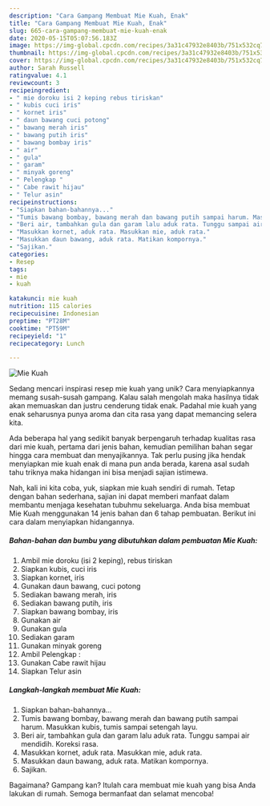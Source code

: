 ```yaml
---
description: "Cara Gampang Membuat Mie Kuah, Enak"
title: "Cara Gampang Membuat Mie Kuah, Enak"
slug: 665-cara-gampang-membuat-mie-kuah-enak
date: 2020-05-15T05:07:56.183Z
image: https://img-global.cpcdn.com/recipes/3a31c47932e8403b/751x532cq70/mie-kuah-foto-resep-utama.jpg
thumbnail: https://img-global.cpcdn.com/recipes/3a31c47932e8403b/751x532cq70/mie-kuah-foto-resep-utama.jpg
cover: https://img-global.cpcdn.com/recipes/3a31c47932e8403b/751x532cq70/mie-kuah-foto-resep-utama.jpg
author: Sarah Russell
ratingvalue: 4.1
reviewcount: 3
recipeingredient:
- " mie doroku isi 2 keping rebus tiriskan"
- " kubis cuci iris"
- " kornet iris"
- " daun bawang cuci potong"
- " bawang merah iris"
- " bawang putih iris"
- " bawang bombay iris"
- " air"
- " gula"
- " garam"
- " minyak goreng"
- " Pelengkap "
- " Cabe rawit hijau"
- " Telur asin"
recipeinstructions:
- "Siapkan bahan-bahannya..."
- "Tumis bawang bombay, bawang merah dan bawang putih sampai harum. Masukkan kubis, tumis sampai setengah layu."
- "Beri air, tambahkan gula dan garam lalu aduk rata. Tunggu sampai air mendidih. Koreksi rasa."
- "Masukkan kornet, aduk rata. Masukkan mie, aduk rata."
- "Masukkan daun bawang, aduk rata. Matikan kompornya."
- "Sajikan."
categories:
- Resep
tags:
- mie
- kuah

katakunci: mie kuah 
nutrition: 115 calories
recipecuisine: Indonesian
preptime: "PT28M"
cooktime: "PT59M"
recipeyield: "1"
recipecategory: Lunch

---
```



![Mie Kuah](https://img-global.cpcdn.com/recipes/3a31c47932e8403b/751x532cq70/mie-kuah-foto-resep-utama.jpg)

Sedang mencari inspirasi resep mie kuah yang unik? Cara menyiapkannya memang susah-susah gampang. Kalau salah mengolah maka hasilnya tidak akan memuaskan dan justru cenderung tidak enak. Padahal mie kuah yang enak seharusnya punya aroma dan cita rasa yang dapat memancing selera kita.



Ada beberapa hal yang sedikit banyak berpengaruh terhadap kualitas rasa dari mie kuah, pertama dari jenis bahan, kemudian pemilihan bahan segar hingga cara membuat dan menyajikannya. Tak perlu pusing jika hendak menyiapkan mie kuah enak di mana pun anda berada, karena asal sudah tahu triknya maka hidangan ini bisa menjadi sajian istimewa.


Nah, kali ini kita coba, yuk, siapkan mie kuah sendiri di rumah. Tetap dengan bahan sederhana, sajian ini dapat memberi manfaat dalam membantu menjaga kesehatan tubuhmu sekeluarga. Anda bisa membuat Mie Kuah menggunakan 14 jenis bahan dan 6 tahap pembuatan. Berikut ini cara dalam menyiapkan hidangannya.

<!--inarticleads1-->

##### Bahan-bahan dan bumbu yang dibutuhkan dalam pembuatan Mie Kuah:

1. Ambil  mie doroku (isi 2 keping), rebus tiriskan
1. Siapkan  kubis, cuci iris
1. Siapkan  kornet, iris
1. Gunakan  daun bawang, cuci potong
1. Sediakan  bawang merah, iris
1. Sediakan  bawang putih, iris
1. Siapkan  bawang bombay, iris
1. Gunakan  air
1. Gunakan  gula
1. Sediakan  garam
1. Gunakan  minyak goreng
1. Ambil  Pelengkap :
1. Gunakan  Cabe rawit hijau
1. Siapkan  Telur asin




<!--inarticleads2-->

##### Langkah-langkah membuat Mie Kuah:

1. Siapkan bahan-bahannya...
1. Tumis bawang bombay, bawang merah dan bawang putih sampai harum. Masukkan kubis, tumis sampai setengah layu.
1. Beri air, tambahkan gula dan garam lalu aduk rata. Tunggu sampai air mendidih. Koreksi rasa.
1. Masukkan kornet, aduk rata. Masukkan mie, aduk rata.
1. Masukkan daun bawang, aduk rata. Matikan kompornya.
1. Sajikan.




Bagaimana? Gampang kan? Itulah cara membuat mie kuah yang bisa Anda lakukan di rumah. Semoga bermanfaat dan selamat mencoba!
